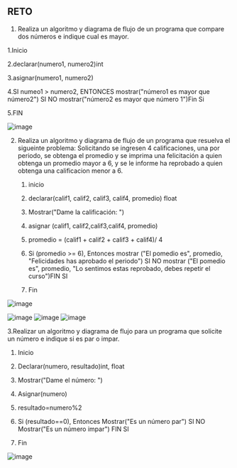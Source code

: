 ## RETO
1. Realiza un algoritmo y diagrama de flujo de un programa que compare dos números e indique cual es mayor.

1.Inicio

2.declarar(numero1, numero2)int

3.asignar(numero1, numero2)

4.SI numeo1 > numero2, ENTONCES mostrar("número1 es mayor que número2") SI NO mostrar("número2 es mayor que número 1")Fin Si

5.FIN

![image](https://user-images.githubusercontent.com/101203503/158852495-36d7fac8-e7fb-4915-912d-5630e3ecefb5.png)



2. Realiza un algoritmo y diagrama de flujo de un programa que resuelva el sigueinte problema: Solicitando se ingresen 4 calificaciones, una por periodo, se obtenga el promedio y se imprima una felicitación a quien obtenga un promedio mayor a 6, y se le informe ha reprobado a quien obtenga una calificacion menor a 6.


    1.  inicio

    2.  declarar(calif1, calif2, calif3, calif4, promedio) float

    3.  Mostrar("Dame la calificación: ")

    4.  asignar (calif1, calif2,calif3,calif4, promedio)

    11. promedio = (calif1 + calif2 + calif3 + calif4)/ 4

    12. Si (promedio >= 6), Entonces mostrar ("El pomedio es", promedio, "Felicidades has aprobado el periodo") SI NO  mostrar ("El pomedio es", promedio,
    "Lo sentimos estas reprobado, debes repetir el curso")FIN SI

    13.  Fin

![image](https://user-images.githubusercontent.com/101203503/161360265-22c10be6-d5f1-4dbd-b527-9a84a4ee5f54.png)




![image](https://user-images.githubusercontent.com/101203503/160954629-9e2f72f1-90f7-47ec-9862-c0f2b6d0794a.png)
![image](https://user-images.githubusercontent.com/101203503/160956842-b3c7349e-2e2e-4cc2-adfc-cca100fa5909.png)
![image](https://user-images.githubusercontent.com/101203503/160957335-e2ed6a5d-5b30-47ba-a94e-8d2e620357fd.png)





3.Realizar un algoritmo y diagrama de flujo para un programa que solicite un número e indique si es par o impar.

1. Inicio

2. Declarar(numero, resultado)int, float

3. Mostrar("Dame el número: ")

4. Asignar(numero)

5. resultado=numero%2

6. Si (resultado==0), Entonces Mostrar("Es un número par") SI NO Mostrar("Es un número impar") FIN SI

7. Fin

![image](https://user-images.githubusercontent.com/101203503/158938423-10a3e167-41ac-46c6-a140-49e94eca4c81.png)



